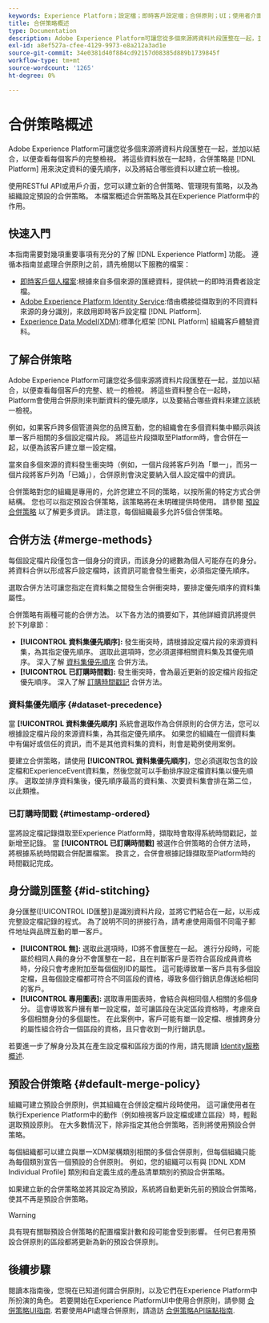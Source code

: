 ```yaml
---
keywords: Experience Platform；設定檔；即時客戶設定檔；合併原則；UI；使用者介面；時間戳記順序；資料集優先順序
title: 合併策略概述
type: Documentation
description: Adobe Experience Platform可讓您從多個來源將資料片段匯整在一起，並加以結合，以便了解個別客戶的完整檢視。 將這些資料整合在一起時，Platform會使用合併原則來判斷資料的優先順序，以及將結合哪些資料來建立統一檢視。
exl-id: a8ef527a-cfee-4129-9973-e8a212a3ad1e
source-git-commit: 34e0381d40f884cd92157d08385d889b1739845f
workflow-type: tm+mt
source-wordcount: '1265'
ht-degree: 0%

---
```


# 合併策略概述

Adobe Experience Platform可讓您從多個來源將資料片段匯整在一起，並加以結合，以便查看每個客戶的完整檢視。 將這些資料放在一起時，合併策略是 [!DNL Platform] 用來決定資料的優先順序，以及將結合哪些資料以建立統一檢視。

使用RESTful API或用戶介面，您可以建立新的合併策略、管理現有策略，以及為組織設定預設的合併策略。 本檔案概述合併策略及其在Experience Platform中的作用。

## 快速入門

本指南需要對幾項重要事項有充分的了解 [!DNL Experience Platform] 功能。 遵循本指南並處理合併原則之前，請先檢閱以下服務的檔案：

* [即時客戶個人檔案](../home.md):根據來自多個來源的匯總資料，提供統一的即時消費者設定檔。
* [Adobe Experience Platform Identity Service](../../identity-service/home.md):借由橋接從擷取到的不同資料來源的身分識別，來啟用即時客戶設定檔 [!DNL Platform].
* [Experience Data Model(XDM)](../../xdm/home.md):標準化框架 [!DNL Platform] 組織客戶體驗資料。

## 了解合併策略

Adobe Experience Platform可讓您從多個來源將資料片段匯整在一起，並加以結合，以便查看每個客戶的完整、統一的檢視。 將這些資料整合在一起時，Platform會使用合併原則來判斷資料的優先順序，以及要結合哪些資料來建立該統一檢視。

例如，如果客戶跨多個管道與您的品牌互動，您的組織會在多個資料集中顯示與該單一客戶相關的多個設定檔片段。 將這些片段擷取至Platform時，會合併在一起，以便為該客戶建立單一設定檔。

當來自多個來源的資料發生衝突時（例如，一個片段將客戶列為「單一」，而另一個片段將客戶列為「已婚」），合併原則會決定要納入個人設定檔中的資訊。

合併策略對您的組織是專用的，允許您建立不同的策略，以按所需的特定方式合併結構。 您也可以指定預設合併策略，該策略將在未明確提供時使用。 請參閱 [預設合併策略](#default-merge-policy) 以了解更多資訊。 請注意，每個組織最多允許5個合併策略。

## 合併方法 {#merge-methods}

每個設定檔片段僅包含一個身分的資訊，而該身分的總數為個人可能存在的身分。 將資料合併以形成客戶設定檔時，該資訊可能會發生衝突，必須指定優先順序。

選取合併方法可讓您指定在資料集之間發生合併衝突時，要排定優先順序的資料集屬性。

合併策略有兩種可能的合併方法。 以下各方法的摘要如下，其他詳細資訊將提供於下列章節：

* **[!UICONTROL 資料集優先順序]:** 發生衝突時，請根據設定檔片段的來源資料集，為其指定優先順序。 選取此選項時，您必須選擇相關資料集及其優先順序。 深入了解 [資料集優先順序](#dataset-precedence) 合併方法。
* **[!UICONTROL 已訂購時間戳]:** 發生衝突時，會為最近更新的設定檔片段指定優先順序。 深入了解 [訂購時間戳記](#timestamp-ordered) 合併方法。

### 資料集優先順序 {#dataset-precedence}

當 **[!UICONTROL 資料集優先順序]** 系統會選取作為合併原則的合併方法，您可以根據設定檔片段的來源資料集，為其指定優先順序。 如果您的組織在一個資料集中有偏好或信任的資訊，而不是其他資料集的資料，則會是範例使用案例。

要建立合併策略，請使用 **[!UICONTROL 資料集優先順序]**，您必須選取包含的設定檔和ExperienceEvent資料集，然後您就可以手動排序設定檔資料集以優先順序。 選取並排序資料集後，優先順序最高的資料集、次要資料集會排在第二位，以此類推。

### 已訂購時間戳 {#timestamp-ordered}

當將設定檔記錄擷取至Experience Platform時，擷取時會取得系統時間戳記，並新增至記錄。 當 **[!UICONTROL 已訂購時間戳]** 被選作合併策略的合併方法時，將根據系統時間戳合併配置檔案。 換言之，合併會根據記錄擷取至Platform時的時間戳記完成。

## 身分識別匯整 {#id-stitching}

身分匯整([!UICONTROL ID匯整])是識別資料片段，並將它們結合在一起，以形成完整設定檔記錄的程式。 為了說明不同的拼接行為，請考慮使用兩個不同電子郵件地址與品牌互動的單一客戶。

* **[!UICONTROL 無]:** 選取此選項時，ID將不會匯整在一起。 進行分段時，可能屬於相同人員的身分不會匯整在一起，且在判斷客戶是否符合區段成員資格時，分段只會考慮附加至每個個別ID的屬性。 這可能導致單一客戶具有多個設定檔，且每個設定檔都可符合不同區段的資格，導致多個行銷訊息傳送給相同的客戶。
* **[!UICONTROL 專用圖表]:** 選取專用圖表時，會結合與相同個人相關的多個身分。 這會導致客戶擁有單一設定檔，並可讓區段在決定區段資格時，考慮來自多個相關身分的多個屬性。 在此案例中，客戶可能有單一設定檔、根據跨身分的屬性組合符合一個區段的資格，且只會收到一則行銷訊息。

若要進一步了解身分及其在產生設定檔和區段方面的作用，請先閱讀 [Identity服務概述](../../identity-service/home.md).

## 預設合併策略 {#default-merge-policy}

組織可建立預設合併原則，供其組織在合併設定檔片段時使用。 這可讓使用者在執行Experience Platform中的動作（例如檢視客戶設定檔或建立區段）時，輕鬆選取預設原則。 在大多數情況下，除非指定其他合併策略，否則將使用預設合併策略。

每個組織都可以建立與單一XDM架構類別相關的多個合併原則，但每個組織只能為每個類別宣告一個預設的合併原則。 例如，您的組織可以有與 [!DNL XDM Individual Profile] 類別和自定義生成的產品清單類別的預設合併策略。

如果建立新的合併策略並將其設定為預設，系統將自動更新先前的預設合併策略，使其不再是預設合併策略。

>[!WARNING]
>
>具有現有關聯預設合併策略的配置檔案計數和段可能會受到影響。 任何已套用預設合併原則的區段都將更新為新的預設合併原則。

## 後續步驟

閱讀本指南後，您現在已知道何謂合併原則，以及它們在Experience Platform中所扮演的角色。 若要開始在Experience PlatformUI中使用合併原則，請參閱 [合併策略UI指南](ui-guide.md). 若要使用API處理合併原則，請造訪 [合併策略API端點指南](../api/merge-policies.md).
